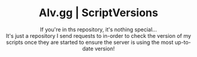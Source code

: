 <h1 align='center'> Alv.gg | ScriptVersions </h1>

<p align='center'>If you're in ths repository, it's nothing special...
<br>
It's just a repository I send requests to in-order to check the version of my scripts once they are started to ensure the server is using the most up-to-date version!
</p>


